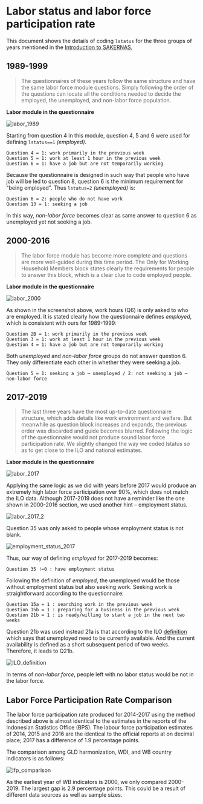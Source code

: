 # Labor status and labor force participation rate

This document shows the details of coding `lstatus` for the three groups of years mentioned in the [Introduction to SAKERNAS.](/Support/B%20-%20Country%20Survey%20Details/IDN/SAKERNAS/1.Introduction.to.SAKERNAS.md)


## 1989-1999
>The questionnaires of these years follow the same structure and have the same labor force module questions. Simply following the order of the questions can locate all the conditions needed to decide the employed, the unemployed, and non-labor force population.

**Labor module in the questionnaire**

![labor_1989](utilities/labor_1989.png)

Starting from question 4 in this module, question 4, 5 and 6 were used for defining `lstatus==1` *(employed)*. 
```
Question 4 = 1: work primarily in the previous week
Question 5 = 1: work at least 1 hour in the previous week
Question 6 = 1: have a job but are not temporarily working
```

Because the questionnaire is designed in such way that people who have job will be led to question 8, question 6 is the minimum requirement for "being employed". Thus `lstatus=2` *(unemployed)* is: 
```
Question 6 = 2: people who do not have work
Question 13 = 1: seeking a job 
```

In this way, *non-labor force* becomes clear as same answer to question 6 as unemployed yet not seeking a job. 

## 2000-2016
>The labor force module has become more complete and questions are more well-guided during this time period. The Only for Working Household Members block states clearly the requirements for people to answer this block, which is a clear clue to code employed people.

**Labor module in the questionnaire**

![labor_2000](utilities/labor_2000.png)

As shown in the screenshot above, work hours (Q6) is only asked to who are employed. It is stated clearly how the questionnaire defines *employed*, which is consistent with ours for 1989-1999:
```
Question 2B = 1: work primarily in the previous week
Question 3 = 1: work at least 1 hour in the previous week
Question 4 = 1: have a job but are not temporarily working
```

Both *unemployed* and *non-labor force* groups do not answer question 6. They only differentiate each other in whether they were seeking a job.
```
Question 5 = 1: seeking a job – unemployed / 2: not seeking a job – non-labor force
```


## 2017-2019
>The last three years have the most up-to-date questionnaire structure, which adds details like work environment and welfare. But meanwhile as question block increases and expands, the previous order was discarded and guide becomes blurred. Following the logic of the questionnaire would not produce sound labor force participation rate. We slightly changed the way we coded lstatus so as to get close to the ILO and national estimates.

**Labor module in the questionnaire**

![labor_2017](utilities/labor_2017.png)

Applying the same logic as we did with years before 2017 would produce an extremely high labor force participation over 90%, which does not match the ILO data. Although 2017-2019 does not have a reminder like the one shown in 2000-2016 section, we used another hint – employment status.  

![labor_2017_2](utilities/labor_2017_2.png)

Question 35 was only asked to people whose employment status is not blank.

![employment_status_2017](utilities/employment_status_2017.png)

Thus, our way of defining *employed* for 2017-2019 becomes:
```
Question 35 !=0 : have employment status
```

Following the definition of *employed*, the unemployed would be those without employment status but also seeking work. Seeking work is straightforward according to the questionnaire:
```
Question 15a = 1 : searching work in the previous week
Question 15b = 1 : preparing for a business in the previous week
Question 21b = 1 : is ready/willing to start a job in the next two weeks
```
Question 21b was used instead 21a is that according to the ILO [definition](https://outlook.office.com/mail/safelink.html?url=https://www.ilo.org/ilostat-files/LFS/JobType_V4_Full.zip&corid=4745fbf9-fcc6-3797-eb9d-2e9064108e27) which says that unemployed need to be currently available. And the current availability is defined as a short subsequent period of two weeks. Therefore, it leads to Q21b.

![ILO_definition](utilities/unemployed_def.png)

In terms of *non-labor force*, people left with no labor status would be not in the labor force.


## Labor Force Participation Rate Comparison

The labor force participation rate produced for 2014-2017 using the method described above is almost identical to the estimates in the reports of the Indonesian Statistics Office (BPS). The labour force participation estimates of 2014, 2015 and 2016 are the identical to the official reports at on decimal place; 2017 has a difference of 1.9 percentage points.

The comparison among GLD harmonization, WDI, and WB country indicators is as follows:

![lfp_comparison](utilities/lfp_comparison.png)

As the earliest year of WB indicators is 2000, we only compared 2000-2019. The largest gap is 2.9 percentage points. This could be a result of different data sources as well as sample sizes.

